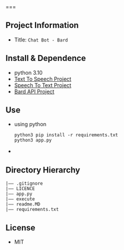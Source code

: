 
===
## Project Information
- Title:  `Chat Bot - Bard`


## Install & Dependence
- python 3.10
- [Text To Speech Project](https://github.com/xmagcx/tts)
- [Speech To Text Project](https://github.com/xmagcx/stt)
- [Bard API Project](https://github.com/xmagcx/bard)




## Use
- using python
  ```
  python3 pip install -r requirements.txt
  python3 app.py
  ```
-


## Directory Hierarchy
```
|—— .gitignore
|—— LICENCE
|—— app.py
|—— execute
|—— readme.MD
|—— requirements.txt
```

  
## License

- MIT
